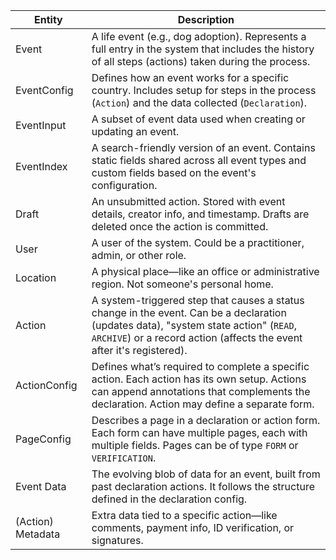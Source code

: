 | Entity            | Description                                                                                                                                                                                                    |
| ----------------- | -------------------------------------------------------------------------------------------------------------------------------------------------------------------------------------------------------------- |
| Event             | A life event (e.g., dog adoption). Represents a full entry in the system that includes the history of all steps (actions) taken during the process.                                                            |
| EventConfig       | Defines how an event works for a specific country. Includes setup for steps in the process (`Action`) and the data collected (`Declaration`).                                                                  |
| EventInput        | A subset of event data used when creating or updating an event.                                                                                                                                                |
| EventIndex        | A search-friendly version of an event. Contains static fields shared across all event types and custom fields based on the event's configuration.                                                              |
| Draft             | An unsubmitted action. Stored with event details, creator info, and timestamp. Drafts are deleted once the action is committed.                                                                                |
| User              | A user of the system. Could be a practitioner, admin, or other role.                                                                                                                                           |
| Location          | A physical place—like an office or administrative region. Not someone's personal home.                                                                                                                         |
| Action            | A system-triggered step that causes a status change in the event. Can be a declaration (updates data), "system state action" (`READ`, `ARCHIVE`) or a record action (affects the event after it's registered). |
| ActionConfig      | Defines what’s required to complete a specific action. Each action has its own setup. Actions can append annotations that complements the declaration. Action may define a separate form.                      |
| PageConfig        | Describes a page in a declaration or action form. Each form can have multiple pages, each with multiple fields. Pages can be of type `FORM` or `VERIFICATION`.                                                 |
| Event Data        | The evolving blob of data for an event, built from past declaration actions. It follows the structure defined in the declaration config.                                                                       |
| (Action) Metadata | Extra data tied to a specific action—like comments, payment info, ID verification, or signatures.                                                                                                              |
